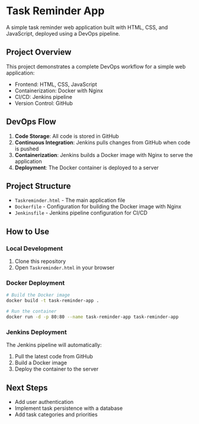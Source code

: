 # Task Reminder App

A simple task reminder web application built with HTML, CSS, and JavaScript, deployed using a DevOps pipeline.

## Project Overview

This project demonstrates a complete DevOps workflow for a simple web application:
- Frontend: HTML, CSS, JavaScript
- Containerization: Docker with Nginx
- CI/CD: Jenkins pipeline
- Version Control: GitHub

## DevOps Flow

1. **Code Storage**: All code is stored in GitHub
2. **Continuous Integration**: Jenkins pulls changes from GitHub when code is pushed
3. **Containerization**: Jenkins builds a Docker image with Nginx to serve the application
4. **Deployment**: The Docker container is deployed to a server

## Project Structure

- `Taskreminder.html` - The main application file
- `Dockerfile` - Configuration for building the Docker image with Nginx
- `Jenkinsfile` - Jenkins pipeline configuration for CI/CD

## How to Use

### Local Development

1. Clone this repository
2. Open `Taskreminder.html` in your browser

### Docker Deployment

```bash
# Build the Docker image
docker build -t task-reminder-app .

# Run the container
docker run -d -p 80:80 --name task-reminder-app task-reminder-app
```

### Jenkins Deployment

The Jenkins pipeline will automatically:
1. Pull the latest code from GitHub
2. Build a Docker image
3. Deploy the container to the server

## Next Steps

- Add user authentication
- Implement task persistence with a database
- Add task categories and priorities